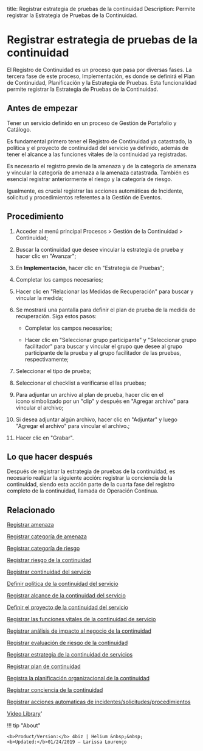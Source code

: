 title:  Registrar estrategia de pruebas de la continuidad
Description: Permite registrar la Estrategia de Pruebas de la Continuidad.
# Registrar estrategia de pruebas de la continuidad

El Registro de Continuidad es un proceso que pasa por diversas fases. La tercera fase de este proceso, Implementación, es donde se definirá el Plan de Continuidad, Planificación y la Estrategia de Pruebas. Esta funcionalidad permite registrar la Estrategia de Pruebas de la Continuidad.

Antes de empezar
----------------

Tener un servicio definido en un proceso de Gestión de Portafolio y Catálogo.

Es fundamental primero tener el Registro de Continuidad ya catastrado, la
política y el proyecto de continuidad del servicio ya definido, además de tener
el alcance a las funciones vitales de la continuidad ya registradas.

Es necesario el registro previo de la amenaza y de la categoría de amenaza y
vincular la categoría de amenaza a la amenaza catastrada. También es esencial
registrar anteriormente el riesgo y la categoría de riesgo.

Igualmente, es crucial registrar las acciones automáticas de Incidente,
solicitud y procedimientos referentes a la Gestión de Eventos.

Procedimiento
-------------

1.  Acceder al menú principal Procesos \> Gestión de la Continuidad \>
    Continuidad;

2.  Buscar la continuidad que desee vincular la estrategia de prueba y hacer
    clic en "Avanzar";

3.  En **Implementación**, hacer clic en "Estrategia de Pruebas";

4.  Completar los campos necesarios;

5.  Hacer clic en "Relacionar las Medidas de Recuperación" para buscar y
    vincular la medida;

6.  Se mostrará una pantalla para definir el plan de prueba de la medida de
    recuperación. Siga estos pasos:

    -   Completar los campos necesarios;

    -   Hacer clic en "Seleccionar grupo participante" y "Seleccionar grupo
        facilitador" para buscar y vincular el grupo que desee al grupo
        participante de la prueba y al grupo facilitador de las pruebas,
        respectivamente;

7.  Seleccionar el tipo de prueba;

8.  Seleccionar el checklist a verificarse el las pruebas;

9.  Para adjuntar un archivo al plan de prueba, hacer clic en el
    icono simbolizado por un "clip" y después en "Agregar archivo" para vincular
    el archivo;

10. Si desea adjuntar algún archivo, hacer clic en "Adjuntar" y luego "Agregar
    el archivo" para vincular el archivo.;

11. Hacer clic en "Grabar".

Lo que hacer después
--------------------

Después de registrar la estrategia de pruebas de la continuidad, es necesario
realizar la siguiente acción: registrar la conciencia de la continuidad, siendo
esta acción parte de la cuarta fase del registro completo de la continuidad,
llamada de Operación Continua.

Relacionado
----------------

[Registrar amenaza](/es-es/4biz-helium/processes/continuity/configuration/register-threat.html)

[Registrar categoría de amenaza](/es-es/4biz-helium/processes/continuity/configuration/threat-category.html)

[Registrar categoría de riesgo](/es-es/4biz-helium/processes/continuity/configuration/risk-category.html)

[Registrar riesgo de la continuidad](/es-es/4biz-helium/processes/continuity/configuration/register-continuity-risk.html)

[Registrar continuidad del servicio](/es-es/4biz-helium/processes/continuity/use/register-service-continuity.html)

[Definir política de la continuidad del servicio](/es-es/4biz-helium/processes/continuity/use/continuity-policy.html)

[Registrar alcance de la continuidad del servicio](/es-es/4biz-helium/processes/continuity/use/service-continuity-scope.html)

[Definir el proyecto de la continuidad del servicio](/es-es/4biz-helium/processes/continuity/use/service-continuity-project.html)

[Registrar las funciones vitales de la continuidad de servicio](/es-es/4biz-helium/processes/continuity/use/continuity-vital-functions.html)

[Registrar análisis de impacto al negocio de la continuidad](/es-es/4biz-helium/processes/continuity/use/impact-analysis-continuity-business.html)

[Registrar evaluación de riesgo de la continuidad](/es-es/4biz-helium/processes/continuity/use/continuity-risk-evaluation.html)

[Registrar estrategia de la continuidad de servicios](/es-es/4biz-helium/processes/continuity/use/service-continuity-strategy.html)

[Registrar plan de continuidad](/es-es/4biz-helium/processes/continuity/use/continuity-plan.html)

[Registra la planificación organizacional de la continuidad](/es-es/4biz-helium/processes/continuity/use/continuity-organizational-planning.html)

[Registrar conciencia de la continuidad](/es-es/4biz-helium/processes/continuity/use/continuity-awareness.html)

[Registrar acciones automaticas de incidentes/solicitudes/procedimientos](/es-es/4biz-helium/additional-features/automation-of-operation/configuration/register-automatic-actions-incident-request-procedure.html)

<i class='fa fa-youtube-play  fa-2x' style='color:#97ce17;vertical-align: middle;'> </i> [Video Library](https://www.youtube.com/playlist?list=PLB5qK2uzf2RMHcgQuDIzcuLqoHXYfihz1)'

!!! tip "About"

    <b>Product/Version:</b> 4biz | Helium &nbsp;&nbsp;
    <b>Updated:</b>01/24/2019 – Larissa Lourenço

